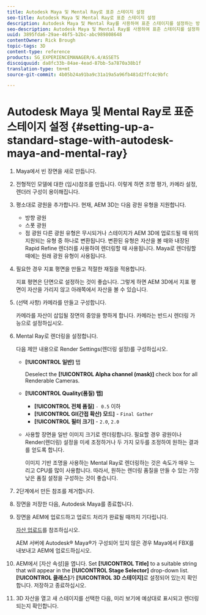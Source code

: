 ```yaml
---
title: Autodesk Maya 및 Mental Ray로 표준 스테이지 설정
seo-title: Autodesk Maya 및 Mental Ray로 표준 스테이지 설정
description: Autodesk Maya 및 Mental Ray를 사용하여 표준 스테이지를 설정하는 방법
seo-description: Autodesk Maya 및 Mental Ray를 사용하여 표준 스테이지를 설정하는 방법
uuid: 3895fda6-29ae-46f5-b2bc-abc989808648
contentOwner: Rick Brough
topic-tags: 3D
content-type: reference
products: SG_EXPERIENCEMANAGER/6.4/ASSETS
discoiquuid: da8fc33b-84ae-4ead-87bb-5a7870a38b1f
translation-type: tm+mt
source-git-commit: 4b05b24a91ba9c31a19a5a96fb481d2ffc4c9bfc

---
```



# Autodesk Maya 및 Mental Ray로 표준 스테이지 설정 {#setting-up-a-standard-stage-with-autodesk-maya-and-mental-ray}

1. Maya에서 빈 장면을 새로 만듭니다.
1. 전형적인 모델에 대한 (임시)참조를 만듭니다. 이렇게 하면 조명 평가, 카메라 설정, 렌더러 구성이 용이해집니다.

1. 평소대로 광원을 추가합니다. 현재, AEM 3D는 다음 광원 유형을 지원합니다.

   * 방향 광원
   * 스폿 광원
   * 점 광원
   다른 광원 유형은 무시되거나 스테이지가 AEM 3D에 업로드될 때 위의 지원되는 유형 중 하나로 변환됩니다. 변환된 유형은 자산을 볼 때와 내장된 Rapid Refine 렌더러를 사용하여 렌더링할 때 사용됩니다. Maya로 렌더링할 때에는 원래 광원 유형이 사용됩니다.

1. 필요한 경우 지표 평면을 만들고 적절한 재질을 적용합니다.

   지표 평면은 단면으로 설정하는 것이 좋습니다. 그렇게 하면 AEM 3D에서 지표 평면이 자산을 가리지 않고 아래쪽에서 자산을 볼 수 있습니다.

1. (선택 사항) 카메라를 만들고 구성합니다.

   카메라를 자산이 삽입될 장면의 중앙을 향하게 합니다. 카메라는 반드시 렌더링 가능으로 설정하십시오.

1. Mental Ray로 렌더링을 설정합니다.

   다음 제안 내용으로 Render Settings(렌더링 설정)를 구성하십시오.

   * **[!UICONTROL 일반]** 탭

      Deselect the **[!UICONTROL Alpha channel (mask)]** check box for all Renderable Cameras.

   * **[!UICONTROL Quality(품질) 탭]**

      * **[!UICONTROL 전체 품질]** `- 0.5` 이하
      * **[!UICONTROL GI(간접 확산) 모드]** - `Final Gather`
      * **[!UICONTROL 필터 크기]** - `2.0`, `2.0`
   * 사용할 장면을 일반 이미지 크기로 렌더링합니다. 필요할 경우 광원이나 Render(렌더링) 설정을 미세 조정하거나 두 가지 모두를 조정하여 원하는 결과를 얻도록 합니다.

      이미지 기반 조명을 사용하는 Mental Ray로 렌더링하는 것은 속도가 매우 느리고 CPU를 많이 사용합니다. 따라서, 원하는 렌더링 품질을 만들 수 있는 가장 낮은 품질 설정을 구성하는 것이 좋습니다.


1. 2단계에서 만든 참조를 제거합니다.

1. 장면을 저장한 다음, Autodesk Maya를 종료합니다.
1. 장면을 AEM에 업로드하고 업로드 처리가 완료될 때까지 기다립니다.

   [자산 업로드](managing-assets-touch-ui.md#uploading-assets)를 참조하십시오.

   AEM 서버에 Autodesk® Maya®가 구성되어 있지 않은 경우 Maya에서 FBX를 내보내고 AEM에 업로드하십시오.

1. AEM에서 [자산 속성]을 엽니다. Set **[!UICONTROL Title]** to a suitable string that will appear in the **[!UICONTROL Stage Selector]** drop-down list. **[!UICONTROL 클래스]**&#x200B;가 **[!UICONTROL 3D 스테이지]**&#x200B;로 설정되어 있는지 확인합니다. 저장하고 종료하십시오.
1. 3D 자산을 열고 새 스테이지를 선택한 다음, 미리 보기에 예상대로 표시되고 렌더링되는지 확인합니다.

